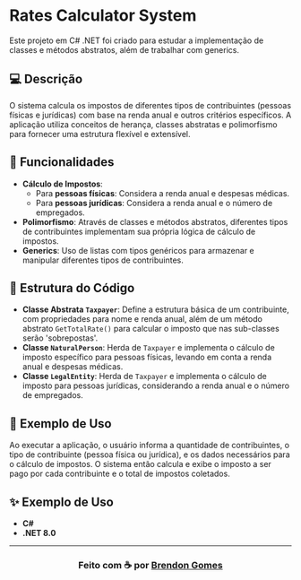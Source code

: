 ﻿# Rates Calculator System

Este projeto em C# .NET foi criado para estudar a implementação de classes e métodos abstratos, além de trabalhar com generics.

## 💻 Descrição

O sistema calcula os impostos de diferentes tipos de contribuintes (pessoas físicas e jurídicas) com base na renda anual e outros critérios específicos. A aplicação utiliza conceitos de herança, classes abstratas e polimorfismo para fornecer uma estrutura flexível e extensível.

## 🔮 Funcionalidades

- **Cálculo de Impostos**:
  - Para **pessoas físicas**: Considera a renda anual e despesas médicas.
  - Para **pessoas jurídicas**: Considera a renda anual e o número de empregados.
- **Polimorfismo**: Através de classes e métodos abstratos, diferentes tipos de contribuintes implementam sua própria lógica de cálculo de impostos.
- **Generics**: Uso de listas com tipos genéricos para armazenar e manipular diferentes tipos de contribuintes.

## 📁 Estrutura do Código

- **Classe Abstrata `Taxpayer`**: Define a estrutura básica de um contribuinte, com propriedades para nome e renda anual, além de um método abstrato `GetTotalRate()` para calcular o imposto que nas sub-classes serão 'sobrepostas'.
- **Classe `NaturalPerson`**: Herda de `Taxpayer` e implementa o cálculo de imposto específico para pessoas físicas, levando em conta a renda anual e despesas médicas.
- **Classe `LegalEntity`**: Herda de `Taxpayer` e implementa o cálculo de imposto para pessoas jurídicas, considerando a renda anual e o número de empregados.

## 🎈 Exemplo de Uso

Ao executar a aplicação, o usuário informa a quantidade de contribuintes, o tipo de contribuinte (pessoa física ou jurídica), e os dados necessários para o cálculo de impostos. O sistema então calcula e exibe o imposto a ser pago por cada contribuinte e o total de impostos coletados.

## ✨ Exemplo de Uso

- **C#**
- **.NET 8.0**

---

<h3 align="center">
    Feito com ☕ por <a href="https://github.com/Brendon3578"> Brendon Gomes</a>
</h3>
